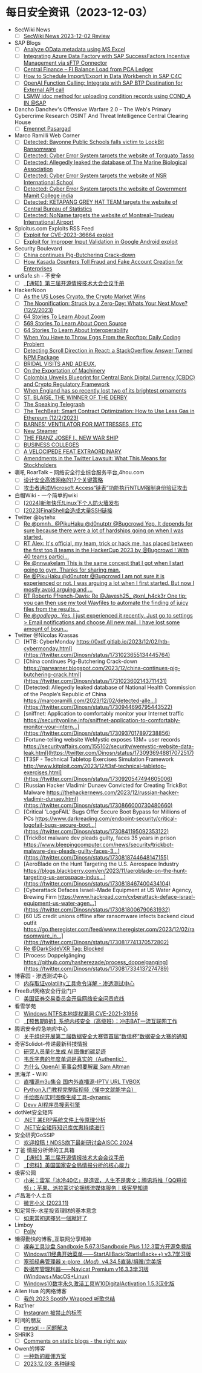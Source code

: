 # 每日安全资讯（2023-12-03）

- SecWiki News
  - [ ] [SecWiki News 2023-12-02 Review](http://www.sec-wiki.com/?2023-12-02)
- SAP Blogs
  - [ ] [Analyze OData metadata using MS Excel](https://blogs.sap.com/2023/12/02/analyze-odata-metadata-using-ms-excel/)
  - [ ] [Integrating Azure Data Factory with SAP SuccessFactors Incentive Management via sFTP Connector](https://blogs.sap.com/2023/12/02/integrating-azure-data-factory-with-sap-successfactors-incentive-management-via-sftp-connector/)
  - [ ] [Central Finance – FI Balance Load from PCA Ledger](https://blogs.sap.com/2023/12/02/central-finance-fi-balance-load-from-pca-ledger/)
  - [ ] [How to Schedule Import/Export in Data Workbench in SAP C4C](https://blogs.sap.com/2023/12/02/how-to-schedule-import-export-in-data-workbench-in-sap-c4c/)
  - [ ] [OpenAI Function Calling: Integrate with SAP BTP Destination for External API call](https://blogs.sap.com/2023/12/02/openai-function-calling-integrate-with-sap-btp-destination-for-external-api-call/)
  - [ ] [LSMW idoc method for uploading condition records using COND_A IN @SAP](https://blogs.sap.com/2023/12/02/lsmw-idoc-method-for-uploading-condition-records-using-cond_a-in-sap/)
- Dancho Danchev's Offensive Warfare 2.0 – The Web's Primary Cybercrime Research OSINT And Threat Intelligence Central Clearing House
  - [ ] [Emennet Pasargad](https://feedpress.me/link/23736/16479904/emennet-pasargad)
- Marco Ramilli Web Corner
  - [ ] [Detected: Bayonne Public Schools falls victim to LockBit Ransomware](https://marcoramilli.com/2023/12/02/detected-bayonne-public-schools-falls-victim-to-lockbit-ransomware/)
  - [ ] [Detected: Cyber Error System targets the website of Torquato Tasso](https://marcoramilli.com/2023/12/02/detected-cyber-error-system-targets-the-website-of-torquato-tasso/)
  - [ ] [Detected: Allegedly leaked the database of The Marine Biological Association](https://marcoramilli.com/2023/12/02/detected-allegedly-leaked-the-database-of-the-marine-biological-association/)
  - [ ] [Detected: Cyber Error System targets the website of NSR International School](https://marcoramilli.com/2023/12/02/detected-cyber-error-system-targets-the-website-of-nsr-international-school/)
  - [ ] [Detected: Cyber Error System targets the website of Government Mamit College india](https://marcoramilli.com/2023/12/02/detected-cyber-error-system-targets-the-website-of-government-mamit-college-india/)
  - [ ] [Detected: KETAPANG GREY HAT TEAM targets the website of Central Bureau of Statistics](https://marcoramilli.com/2023/12/02/detected-ketapang-grey-hat-team-targets-the-website-of-central-bureau-of-statistics/)
  - [ ] [Detected: NoName targets the website of Montreal–Trudeau International Airport](https://marcoramilli.com/2023/12/02/detected-noname-targets-the-website-of-montreal-trudeau-international-airport/)
- Sploitus.com Exploits RSS Feed
  - [ ] [Exploit for CVE-2023-36664 exploit](https://sploitus.com/exploit?id=E44D0478-8706-53E0-927F-0996E258EEE6&utm_source=rss&utm_medium=rss)
  - [ ] [Exploit for Improper Input Validation in Google Android exploit](https://sploitus.com/exploit?id=CB6DA7EC-FD73-5271-B2D1-94DC830781BA&utm_source=rss&utm_medium=rss)
- Security Boulevard
  - [ ] [China continues Pig-Butchering Crack-down](https://securityboulevard.com/2023/12/china-continues-pig-butchering-crack-down/)
  - [ ] [How Kasada Counters Toll Fraud and Fake Account Creation for Enterprises](https://securityboulevard.com/2023/12/how-kasada-counters-toll-fraud-and-fake-account-creation-for-enterprises/)
- unSafe.sh - 不安全
  - [ ] [【通知】第三届开源情报技术大会会议手册](https://buaq.net/go-202932.html)
- HackerNoon
  - [ ] [As the US Loses Crypto, the Crypto Market Wins](https://hackernoon.com/as-the-us-loses-crypto-the-crypto-market-wins?source=rss)
  - [ ] [The Noonification: Struck by a Zero-Day: Whats Your Next Move? (12/2/2023)](https://hackernoon.com/12-2-2023-noonification?source=rss)
  - [ ] [64 Stories To Learn About Zoom](https://hackernoon.com/64-stories-to-learn-about-zoom?source=rss)
  - [ ] [569 Stories To Learn About Open Source](https://hackernoon.com/569-stories-to-learn-about-open-source?source=rss)
  - [ ] [64 Stories To Learn About Interoperability](https://hackernoon.com/64-stories-to-learn-about-interoperability?source=rss)
  - [ ] [When You Have to Throw Eggs From the Rooftop: Daily Coding Problem](https://hackernoon.com/when-you-have-to-throw-eggs-from-the-rooftop-daily-coding-problem?source=rss)
  - [ ] [Detecting Scroll Direction in React: a StackOverflow Answer Turned NPM Package](https://hackernoon.com/detecting-scroll-direction-in-react-a-stackoverflow-answer-turned-npm-package?source=rss)
  - [ ] [BRIDAL VISITS AND ADIEUX.](https://hackernoon.com/bridal-visits-and-adieux?source=rss)
  - [ ] [On the Exportation of Machinery](https://hackernoon.com/on-the-exportation-of-machinery?source=rss)
  - [ ] [Colombia Unveils Blueprint for Central Bank Digital Currency (CBDC) and Crypto Regulatory Framework](https://hackernoon.com/colombia-unveils-blueprint-for-central-bank-digital-currency-cbdc-and-crypto-regulatory-framework?source=rss)
  - [ ] [When England has so recently lost two of its brightest ornaments](https://hackernoon.com/when-england-has-so-recently-lost-two-of-its-brightest-ornaments?source=rss)
  - [ ] [ST. BLAISE, THE WINNER OF THE DERBY](https://hackernoon.com/st-blaise-the-winner-of-the-derby?source=rss)
  - [ ] [The Speaking Telegraph](https://hackernoon.com/the-speaking-telegraph?source=rss)
  - [ ] [The TechBeat: Smart Contract Optimization: How to Use Less Gas in Ethereum (12/2/2023)](https://hackernoon.com/12-2-2023-techbeat?source=rss)
  - [ ] [BARNES' VENTILATOR FOR MATTRESSES, ETC](https://hackernoon.com/barnes-ventilator-for-mattresses-etc?source=rss)
  - [ ] [New Steamer](https://hackernoon.com/new-steamer?source=rss)
  - [ ] [THE FRANZ JOSEF I., NEW WAR SHIP](https://hackernoon.com/the-franz-josef-i-new-war-ship?source=rss)
  - [ ] [BUSINESS COLLEGES](https://hackernoon.com/business-colleges?source=rss)
  - [ ] [A VELOCIPEDE FEAT EXTRAORDINARY](https://hackernoon.com/a-velocipede-feat-extraordinary?source=rss)
  - [ ] [Amendments in the Twitter Lawsuit: What This Means for Stockholders](https://hackernoon.com/amendments-in-the-twitter-lawsuit-what-this-means-for-stockholders?source=rss)
- 嘶吼 RoarTalk – 网络安全行业综合服务平台,4hou.com
  - [ ] [设计安全高效网络的17个关键策略](https://www.4hou.com/posts/NKAK)
  - [ ] [攻击者通过Microsoft Access“链表”功能执行NTLM强制身份验证攻击](https://www.4hou.com/posts/V2q5)
- 白帽Wiki - 一个简单的wiki
  - [ ] [[2024]新年快乐!Linux下个人防火墙发布](https://key08.com/index.php/2023/12/03/1818.html)
  - [ ] [[2023]FinalShell会造成大量SSH链接](https://key08.com/index.php/2023/12/03/1817.html)
- Twitter @bytehx
  - [ ] [Re @pmnh_ @PikuHaku @d0nutptr @Bugcrowd Yep. It depends for sure because there were a lot of hardships going on when I was started.](https://twitter.com/bytehx343/status/1730702383792132355)
  - [ ] [RT Alex: It's official, my team, trick or hack me, has placed between the first top 8 teams in the HackerCup 2023 by @Bugcrowd ! With 40 teams partici...](https://twitter.com/alex_vec/status/1730982117725577242)
  - [ ] [Re @nnwakelam This is the same concept that I got when I start going to gym. Thanks for sharing man.](https://twitter.com/bytehx343/status/1730916389936824439)
  - [ ] [Re @PikuHaku @d0nutptr @Bugcrowd I am not sure it is experienced or not. I was arguing a lot when I first started. But now I mostly avoid arguing and ...](https://twitter.com/bytehx343/status/1730702383792132355)
  - [ ] [RT Roberto Ffrench-Davis: Re @Jayesh25_ @xnl_h4ck3r One tip: you can then use my tool Wayfiles to automate the finding of juicy files from the results...](https://twitter.com/LihaftSec/status/1730867989518389290)
  - [ ] [Re @_godiego__ Yes, I just experienced it recently. Just go to settings > Email notifications and choose All new mail. I have lost some amount of boun...](https://twitter.com/bytehx343/status/1730748530845692149)
- Twitter @Nicolas Krassas
  - [ ] [HTB: CyberMonday https://0xdf.gitlab.io/2023/12/02/htb-cybermonday.html](https://twitter.com/Dinosn/status/1731023655134445764)
  - [ ] [China continues Pig-Butchering Crack-down https://garwarner.blogspot.com/2023/12/china-continues-pig-butchering-crack.html](https://twitter.com/Dinosn/status/1731023602143711431)
  - [ ] [Detected: Allegedly leaked database of National Health Commission of the People’s Republic of China https://marcoramilli.com/2023/12/02/detected-alle...](https://twitter.com/Dinosn/status/1730944696795443522)
  - [ ] [sniffnet: Application to comfortably monitor your Internet traffic https://securityonline.info/sniffnet-application-to-comfortably-monitor-your-intern...](https://twitter.com/Dinosn/status/1730937017897238856)
  - [ ] [Fortune-telling website WeMystic exposes 13M+ user records https://securityaffairs.com/155102/security/wemystic-website-data-leak.html](https://twitter.com/Dinosn/status/1730936948817072517)
  - [ ] [T3SF - Technical Tabletop Exercises Simulation Framework http://www.kitploit.com/2023/12/t3sf-technical-tabletop-exercises.html](https://twitter.com/Dinosn/status/1730920547494605006)
  - [ ] [Russian Hacker Vladimir Dunaev Convicted for Creating TrickBot Malware https://thehackernews.com/2023/12/russian-hacker-vladimir-dunaev.html](https://twitter.com/Dinosn/status/1730866000730480660)
  - [ ] [Critical 'LogoFAIL' Bugs Offer Secure Boot Bypass for Millions of PCs https://www.darkreading.com/endpoint-security/critical-logofail-bugs-secure-boot...](https://twitter.com/Dinosn/status/1730841195092353122)
  - [ ] [TrickBot malware dev pleads guilty, faces 35 years in prison https://www.bleepingcomputer.com/news/security/trickbot-malware-dev-pleads-guilty-faces-3...](https://twitter.com/Dinosn/status/1730818744648147155)
  - [ ] [AeroBlade on the Hunt Targeting the U.S. Aerospace Industry https://blogs.blackberry.com/en/2023/11/aeroblade-on-the-hunt-targeting-us-aerospace-indus...](https://twitter.com/Dinosn/status/1730818467400434104)
  - [ ] [Cyberattack Defaces Israeli-Made Equipment at US Water Agency, Brewing Firm https://www.hackread.com/cyberattack-deface-israel-equipment-us-water-agen...](https://twitter.com/Dinosn/status/1730818006790631932)
  - [ ] [60 US credit unions offline after ransomware infects backend cloud outfit https://go.theregister.com/feed/www.theregister.com/2023/12/02/ransomware_in...](https://twitter.com/Dinosn/status/1730817741370572802)
  - [ ] [Re @DarkSideVXR Tag: Blocked](https://twitter.com/Dinosn/status/1730633505447530731)
  - [ ] [Process Doppelgänging https://github.com/hasherezade/process_doppelganging](https://twitter.com/Dinosn/status/1730817334137274789)
- 博客园 - 渗透测试中心
  - [ ] [内存取证volatility工具命令详解 - 渗透测试中心](https://www.cnblogs.com/backlion/p/17871701.html)
- FreeBuf网络安全行业门户
  - [ ] [美国证券交易委员会开启网络安全问责底线](https://www.freebuf.com/news/385501.html)
- 看雪学苑
  - [ ] [Windows NTFS本地提权漏洞 CVE-2021-31956](https://mp.weixin.qq.com/s?__biz=MjM5NTc2MDYxMw==&mid=2458530039&idx=1&sn=90a4c14b2f9377c5533544c9df0659dc&chksm=b18d007d86fa896b5ff2bd874b2d569d25a5f2f27cd1b354b0d61bc421947093320dd3ff2ab6&scene=58&subscene=0#rd)
  - [ ] [【预售期8折】系统内核安全（高级班）：冲击BAT一流互联网工作](https://mp.weixin.qq.com/s?__biz=MjM5NTc2MDYxMw==&mid=2458530039&idx=2&sn=a1f069444497ab669dad5cce49f0aab3&chksm=b18d007d86fa896b9c71f80b7399c4173581846b8dac870dc2af138e4bd921a217858b7ab453&scene=58&subscene=0#rd)
- 腾讯安全应急响应中心
  - [ ] [关于组织开展第二届数据安全大赛暨首届“数信杯”数据安全大赛的通知](https://mp.weixin.qq.com/s?__biz=MjM5NzE1NjA0MQ==&mid=2651206501&idx=1&sn=73b7968967290acbf4dfb9f5625cfd34&chksm=bd2cd6c38a5b5fd5cf0e850f830765ea4834afe44453490cbdd4a20430b0ecd4396bdcbd1f67&scene=58&subscene=0#rd)
- 奇客Solidot–传递最新科技情报
  - [ ] [研究人员量化生成 AI 图像的碳足迹](https://www.solidot.org/story?sid=76783)
  - [ ] [韦氏字典的年度单词是真实的（Authentic）](https://www.solidot.org/story?sid=76782)
  - [ ] [为什么 OpenAI 董事会想要解雇 Sam Altman](https://www.solidot.org/story?sid=76781)
- 黑海洋 - WIKI
  - [ ] [直播源m3u集合 国内外直播源-IPTV URL TVBOX](https://blog.upx8.com/3910)
  - [ ] [Python入门教程完整版视频（懂中文就能学会）](https://blog.upx8.com/3909)
  - [ ] [手绘图AI实时图像生成工具-dynamic](https://blog.upx8.com/3908)
  - [ ] [Devv AI程序员搜索引擎](https://blog.upx8.com/3907)
- dotNet安全矩阵
  - [ ] [.NET 某ERP系统文件上传原理分析](https://mp.weixin.qq.com/s?__biz=MzUyOTc3NTQ5MA==&mid=2247489577&idx=1&sn=52190c7c4ede7219394a113899ecfbc8&chksm=fa5ab6c4cd2d3fd223b1513e87cabe38bcba0c85ef60fb40c0833f59c94e8f9487fd5d413112&scene=58&subscene=0#rd)
  - [ ] [.NET安全矩阵知识库优惠持续进行](https://mp.weixin.qq.com/s?__biz=MzUyOTc3NTQ5MA==&mid=2247489577&idx=2&sn=c1fe8e686c058dd09c0b6f174d250953&chksm=fa5ab6c4cd2d3fd253c4a390b4f9b3d984cc76b187d72079528f4c8e3b19c77ac61e205e3ddd&scene=58&subscene=0#rd)
- 安全研究GoSSIP
  - [ ] [欢迎投稿！NDSS旗下最新研讨会AISCC 2024](https://mp.weixin.qq.com/s?__biz=Mzg5ODUxMzg0Ng==&mid=2247496827&idx=1&sn=3219808d7554495a54e6f9354e3d882b&chksm=c063daa2f71453b4c92540eb59920b22248d52586d21dc95885575bc757fbc616caffbc561b3&scene=58&subscene=0#rd)
- 丁爸 情报分析师的工具箱
  - [ ] [【通知】第三届开源情报技术大会会议手册](https://mp.weixin.qq.com/s?__biz=MzI2MTE0NTE3Mw==&mid=2651140771&idx=1&sn=bddef95e04663995f093af93a14a6665&chksm=f1af4599c6d8cc8f1be2bc3205ecaabaab88d9ec468bfc9df8054abff8855fda83e0b4328f5e&scene=58&subscene=0#rd)
  - [ ] [【资料】美国国家安全局情报分析的核心能力](https://mp.weixin.qq.com/s?__biz=MzI2MTE0NTE3Mw==&mid=2651140771&idx=2&sn=6f6aabfccafa3b042e8309198cb454e4&chksm=f1af4599c6d8cc8ffd09967181653ab88475efd5fb9da9fc7866abc3c3759c4ef9131cfde414&scene=58&subscene=0#rd)
- 极客公园
  - [ ] [小米：雷军「冰冷40亿」是造谣，人生不是爽文；腾讯将推「QQ短视频」；苹果、派拉蒙讨论捆绑流媒体服务｜极客早知道](https://mp.weixin.qq.com/s?__biz=MTMwNDMwODQ0MQ==&mid=2653024012&idx=1&sn=4ba4790afa430d795597a1cfcb56602f&chksm=7e5492ba49231bac3d34db379f87ec7761eeea6abaa96203e38977a7acdd34a4df715984a470&scene=58&subscene=0#rd)
- 卢昌海个人主页
  - [ ] [微言小义 (2023.11)](https://www.changhai.org/articles/miscellaneous/blog/202311.php)
- 知足常乐-水星投资理财的基本意念
  - [ ] [如果當初選擇另一個就好了](http://mercurychong.blogspot.com/2023/12/blog-post.html)
- Limboy
  - [ ] [Polly](https://limboy.me/posts/polly/)
- 懒得勤快的博客_互联网分享精神
  - [ ] [裸奔工具沙盘 Sandboxie 5.67.3/Sandboxie Plus 1.12.3官方开源免费版](https://masuit.com/1476)
  - [ ] [Windows11经典开始菜单——StartAllBack(StartIsBack++) v3.7学习版](https://masuit.com/1751)
  - [ ] [塞班经典管理器 x-plore（*Mod*）v4.34.5直装/捐赠/完美版](https://masuit.com/1489)
  - [ ] [数据库管理利器——Navicat Premium v16.3.3学习版(Windows+MacOS+Linux)](https://masuit.com/37)
  - [ ] [Windows10数字永久激活工具W10DigitalActivation 1.5.3汉化版](https://masuit.com/1259)
- Allen Hua 的网络博客
  - [ ] [我的 2023 Spotify Wrapped 听歌总结](https://hellodk.cn/post/1151)
- Raz1ner
  - [ ] [Instagram 被禁止的标签](https://dev-coco.github.io/post/Instagram-Banned-Hashtags/)
- 时间的朋友
  - [ ] [mysql -- 问题解决](/posts/2023/12/issue/)
- SHRIK3
  - [ ] [Comments on static blogs - the right way](https://shrik3.com/comment/)
- Owen的博客
  - [ ] [一种新的雇佣方案](https://www.owenyoung.com/blog/new-salary/)
  - [ ] [2023.12.03: 各种链接](https://www.owenyoung.com/blog/journals/2023-12-03/)
